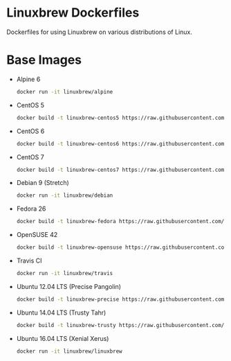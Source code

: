 # Linuxbrew Dockerfiles

Dockerfiles for using Linuxbrew on various distributions of Linux.

# Base Images

+ Alpine 6
  ```sh
  docker run -it linuxbrew/alpine
  ```
+ CentOS 5
  ```sh
  docker build -t linuxbrew-centos5 https://raw.githubusercontent.com/Linuxbrew/docker/master/centos5/Dockerfile
  ```
+ CentOS 6
  ```sh
  docker build -t linuxbrew-centos6 https://raw.githubusercontent.com/Linuxbrew/docker/master/centos6/Dockerfile
  ```
+ CentOS 7
  ```sh
  docker build -t linuxbrew-centos7 https://raw.githubusercontent.com/Linuxbrew/docker/master/centos7/Dockerfile
  ```
+ Debian 9 (Stretch)
  ```sh
  docker run -it linuxbrew/debian
  ```
+ Fedora 26
  ```sh
  docker build -t linuxbrew-fedora https://raw.githubusercontent.com/Linuxbrew/docker/master/fedora/Dockerfile
  ```
+ OpenSUSE 42
  ```sh
  docker build -t linuxbrew-opensuse https://raw.githubusercontent.com/Linuxbrew/docker/master/opensuse/Dockerfile
  ```
+ Travis CI
  ```sh
  docker run -it linuxbrew/travis
  ```
+ Ubuntu 12.04 LTS (Precise Pangolin)
  ```sh
  docker build -t linuxbrew-precise https://raw.githubusercontent.com/Linuxbrew/docker/master/precise/Dockerfile
  ```
+ Ubuntu 14.04 LTS (Trusty Tahr)
  ```sh
  docker build -t linuxbrew-trusty https://raw.githubusercontent.com/Linuxbrew/docker/master/trusty/Dockerfile
  ```
+ Ubuntu 16.04 LTS (Xenial Xerus)
  ```sh
  docker run -it linuxbrew/linuxbrew
  ```

